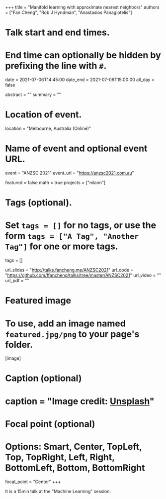 +++
title = "Manifold learning with approximate nearest neighbors"
authors = ["Fan Cheng", "Rob J Hyndman", "Anastasios Panagiotelis"]

# Talk start and end times.
#   End time can optionally be hidden by prefixing the line with `#`.
date = 2021-07-06T14:45:00
date_end = 2021-07-06T15:00:00
all_day = false

abstract = ""
summary = ""

# Location of event.
location = "Melbourne, Australia (Online)"

# Name of event and optional event URL.
event = "ANZSC 2021"
event_url = "https://anzsc2021.com.au"


featured = false
math = true
projects = ["mlann"]

# Tags (optional).
#   Set `tags = []` for no tags, or use the form `tags = ["A Tag", "Another Tag"]` for one or more tags.
tags = []

url_slides = "http://talks.fancheng.me/ANZSC2021"
url_code = "https://github.com/ffancheng/talks/tree/master/ANZSC2021"
url_video = ""
url_pdf = ""

# Featured image
# To use, add an image named `featured.jpg/png` to your page's folder.
[image]
  # Caption (optional)
  # caption = "Image credit: [**Unsplash**](https://unsplash.com/photos/bzdhc5b3Bxs)"

  # Focal point (optional)
  # Options: Smart, Center, TopLeft, Top, TopRight, Left, Right, BottomLeft, Bottom, BottomRight
  focal_point = "Center"
+++

It is a 15min talk at the "Machine Learning" session.
